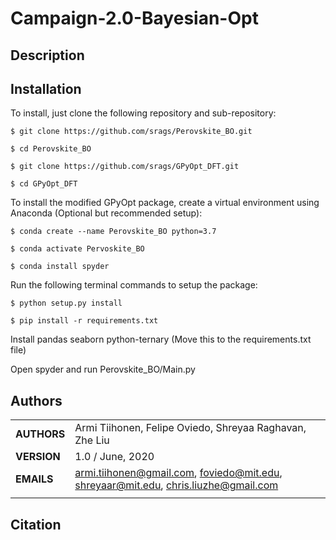 Campaign-2.0-Bayesian-Opt
===========
## Description

## Installation
To install, just clone the following repository and sub-repository:

`$ git clone https://github.com/srags/Perovskite_BO.git`

`$ cd Perovskite_BO`

`$ git clone https://github.com/srags/GPyOpt_DFT.git`

`$ cd GPyOpt_DFT`

To install the modified GPyOpt package, create a virtual environment using Anaconda (Optional but recommended setup):

`$ conda create --name Perovskite_BO python=3.7`

`$ conda activate Pervoskite_BO`

`$ conda install spyder`

Run the following terminal commands to setup the package:

`$ python setup.py install`

`$ pip install -r requirements.txt`

Install pandas seaborn python-ternary (Move this to the requirements.txt file)

Open spyder and run Perovskite_BO/Main.py

## Authors
||                    |
| ------------- | ------------------------------ |
| **AUTHORS**      | Armi Tiihonen, Felipe Oviedo, Shreyaa Raghavan, Zhe Liu     | 
| **VERSION**      | 1.0 / June, 2020     | 
| **EMAILS**      | armi.tiihonen@gmail.com, foviedo@mit.edu, shreyaar@mit.edu, chris.liuzhe@gmail.com  | 
||                    |


## Citation